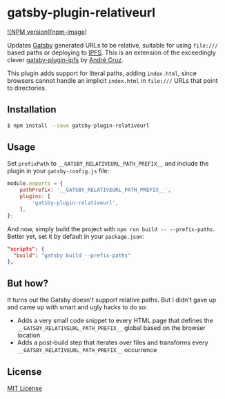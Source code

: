 # gatsby-plugin-relativeurl

[![NPM version][npm-image]][npm-url]

[npm-url]:https://npmjs.org/package/gatsby-plugin-relativeurl

Updates [Gatsby](https://www.gatsbyjs.org/) generated URLs to be relative, suitable for using `file:///` based paths or deploying to [IPFS](https://ipfs.io/).  This is an extension of the exceedingly clever [gatsby-plugin-ipfs](https://github.com/moxystudio/gatsby-plugin-ipfs) by [André Cruz](https://github.com/moxystudio).

This plugin adds support for literal paths, adding `index.html`, since browsers cannot handle an implicit `index.html` in `file:///` URLs that point to directories.


## Installation

```sh
$ npm install --save gatsby-plugin-relativeurl
```


## Usage

Set `prefixPath` to `__GATSBY_RELATIVEURL_PATH_PREFIX__` and include the plugin in your `gatsby-config.js` file:

```js
module.exports = {
    pathPrefix: '__GATSBY_RELATIVEURL_PATH_PREFIX__',
    plugins: [
        'gatsby-plugin-relativeurl',
    ],
};
```

And now, simply build the project with `npm run build -- --prefix-paths`. Better yet, set it by default in your `package.json`:

```json
"scripts": {
  "build": "gatsby build --prefix-paths"
},
```


## But how?

It turns out the Gatsby doesn't support relative paths. But I didn't gave up and came up with smart and ugly hacks to do so:

- Adds a very small code snippet to every HTML page that defines the `__GATSBY_RELATIVEURL_PATH_PREFIX__` global based on the browser location
- Adds a post-build step that iterates over files and transforms every `__GATSBY_RELATIVEURL_PATH_PREFIX__` occurrence


## License

[MIT License](http://opensource.org/licenses/MIT)
